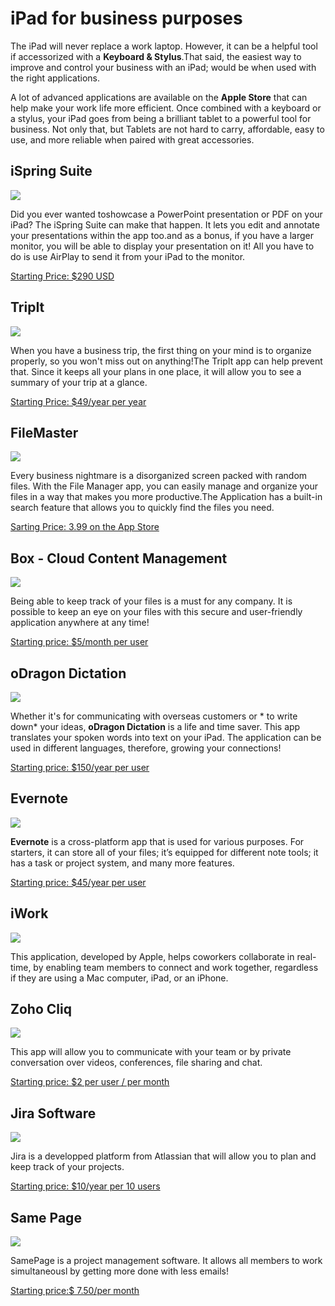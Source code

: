 
# iPad for business purposes

The iPad will never replace a work laptop. However, it can be a helpful tool if accessorized with a **Keyboard & Stylus**.That said, the easiest way to improve and control your business with an iPad; would be when used with the right applications. 

A lot of advanced applications are available on the **Apple Store** that can help make your work life more efficient. Once combined with a keyboard or a stylus, your iPad goes from being a brilliant tablet to a powerful tool for business. Not only that, but Tablets are not hard to carry, affordable, easy to use, and more reliable when paired with great accessories. 

## iSpring Suite

![](https://upload.wikimedia.org/wikipedia/commons/thumb/0/02/ISpring_Logo.PNG/220px-ISpring_Logo.PNG)

Did you ever wanted toshowcase a PowerPoint presentation or PDF on your iPad? The iSpring Suite can make that happen. It lets you edit and annotate your presentations within the app too.and as a bonus, if you have a larger monitor, you will be able to display your presentation on it! All you have to do is use AirPlay to send it from your iPad to the monitor.

[Starting Price: $290 USD](https://www.ispringsolutions.com/ispring-suite)

## TripIt

![](https://www.tripit.com/web/wp-content/uploads/sites/1/2018/12/logo-tripit.svg)

When you have a business trip, the first thing on your mind is to organize properly, so you won't miss out on anything!The TripIt app can help prevent that. Since it keeps all your plans in one place, it will allow you to see a summary of your trip at a glance.

[Starting Price: $49/year per year](https://www.tripit.com/web/pricing/)

## FileMaster

![](https://is1-ssl.mzstatic.com/image/thumb/Purple114/v4/52/7d/dc/527ddcea-3e5e-a6b3-2174-b8b11db8cd02/AppIcon-0-1x_U007emarketing-0-85-220-9.png/1200x630wa.png)

Every business nightmare is a disorganized screen packed with random files. With the File Manager app, you can easily manage and organize your files in a way that makes you more productive.The Application has a built-in search feature that allows you to quickly find the files you need.

[Sarting Price: 3.99 on the App Store](https://apps.apple.com/ca/app/filemaster-privacy-protection/id582219355#?platform=ipad)

## Box - Cloud Content Management

![](https://upload.wikimedia.org/wikipedia/commons/thumb/5/57/Box%2C_Inc._logo.svg/langfr-560px-Box%2C_Inc._logo.svg.png)

Being able to keep track of your files is a must for any company. 
It is possible to keep an eye on your files with this secure and user-friendly application anywhere at any time! 

[Starting price: $5/month per user](https://www.box.com/pricing)

## oDragon Dictation

![](https://upload.wikimedia.org/wikipedia/commons/c/c6/Dragon_Naturally_Speaking_Logo.png)

Whether it's for communicating with overseas customers or * to write down* your ideas, **oDragon Dictation** is a life and time saver. 
This app translates your spoken words into text on your iPad. The application can be used in different languages, therefore, growing your connections! 

[Starting price: $150/year per user](https://shop.nuance.com/store/nuanceus/en_US/pd/productID.330332800)

## Evernote

![](https://upload.wikimedia.org/wikipedia/commons/thumb/4/45/Evernote.svg/langfr-220px-Evernote.svg.png)

**Evernote** is a cross-platform app that is used for various purposes. For starters, it can store all of your files; it’s equipped for different note tools; it has a task or project system, and many more features. 

[Starting price: $45/year per user](https://evernote.com/intl/fr/compare-plans)

## iWork

![](https://upload.wikimedia.org/wikipedia/fr/0/07/150px-IWork_Logo.png)

This application, developed by Apple, helps coworkers collaborate in real-time, by enabling team members to connect and work together, regardless if they are using a Mac computer, iPad, or an iPhone. 

## Zoho Cliq

![](https://www.zohowebstatic.com/sites/default/files/styles/product-home-page/public/cliq-icon.png?itok=WUUj7NU6)

This app will allow you to communicate with your team or by private conversation over videos, conferences, file sharing and chat.

[Starting price: $2 per user / per month](https://www.zoho.com/cliq/pricing.html) 

## Jira Software

![](https://wac-cdn.atlassian.com/dam/jcr:e348b562-4152-4cdc-8a55-3d297e509cc8/Jira%20Software-blue.svg?cdnVersion=894)

Jira is a developped platform from Atlassian that will allow you to plan and keep track of your projects. 

[Starting price: $10/year per 10 users](https://www.atlassian.com/purchase/product/jira-software)

## Same Page

![](https://d1ehzjfgwm4zwl.cloudfront.net/sites/default/files/samepage-logo.svg)

SamePage is a project management software. It allows all members to work simultaneousl by getting more done with less emails!

[Starting price:$ 7.50/per month](https://www.samepage.io/pricing)
